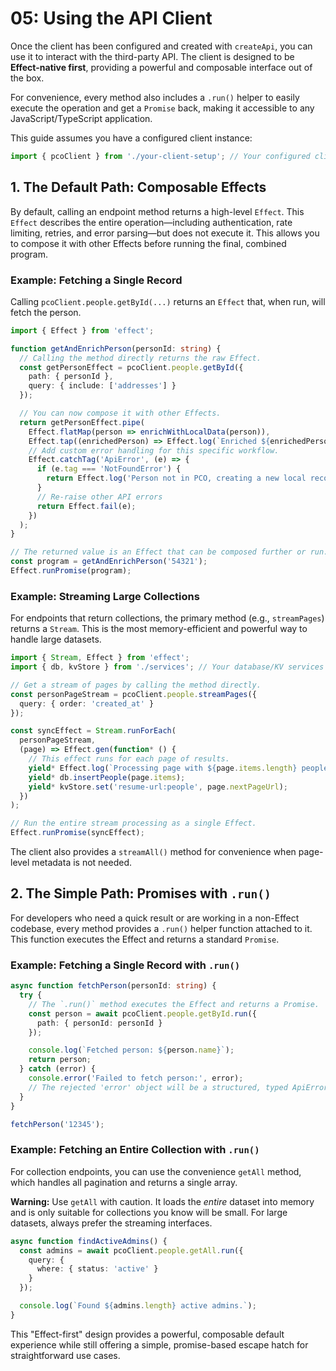 # 05: Using the API Client

Once the client has been configured and created with `createApi`, you can use it to interact with the third-party API. The client is designed to be **Effect-native first**, providing a powerful and composable interface out of the box.

For convenience, every method also includes a `.run()` helper to easily execute the operation and get a `Promise` back, making it accessible to any JavaScript/TypeScript application.

This guide assumes you have a configured client instance:
```typescript
import { pcoClient } from './your-client-setup'; // Your configured client instance
```

## 1. The Default Path: Composable Effects

By default, calling an endpoint method returns a high-level `Effect`. This `Effect` describes the entire operation—including authentication, rate limiting, retries, and error parsing—but does not execute it. This allows you to compose it with other Effects before running the final, combined program.

### Example: Fetching a Single Record

Calling `pcoClient.people.getById(...)` returns an `Effect` that, when run, will fetch the person.

```typescript
import { Effect } from 'effect';

function getAndEnrichPerson(personId: string) {
  // Calling the method directly returns the raw Effect.
  const getPersonEffect = pcoClient.people.getById({
    path: { personId },
    query: { include: ['addresses'] }
  });

  // You can now compose it with other Effects.
  return getPersonEffect.pipe(
    Effect.flatMap(person => enrichWithLocalData(person)),
    Effect.tap((enrichedPerson) => Effect.log(`Enriched ${enrichedPerson.name}`)),
    // Add custom error handling for this specific workflow.
    Effect.catchTag('ApiError', (e) => {
      if (e.tag === 'NotFoundError') {
        return Effect.log('Person not in PCO, creating a new local record.');
      }
      // Re-raise other API errors
      return Effect.fail(e);
    })
  );
}

// The returned value is an Effect that can be composed further or run.
const program = getAndEnrichPerson('54321');
Effect.runPromise(program);
```

### Example: Streaming Large Collections

For endpoints that return collections, the primary method (e.g., `streamPages`) returns a `Stream`. This is the most memory-efficient and powerful way to handle large datasets.

```typescript
import { Stream, Effect } from 'effect';
import { db, kvStore } from './services'; // Your database/KV services

// Get a stream of pages by calling the method directly.
const personPageStream = pcoClient.people.streamPages({
  query: { order: 'created_at' }
});

const syncEffect = Stream.runForEach(
  personPageStream,
  (page) => Effect.gen(function* () {
    // This effect runs for each page of results.
    yield* Effect.log(`Processing page with ${page.items.length} people...`);
    yield* db.insertPeople(page.items);
    yield* kvStore.set('resume-url:people', page.nextPageUrl);
  })
);

// Run the entire stream processing as a single Effect.
Effect.runPromise(syncEffect);
```
The client also provides a `streamAll()` method for convenience when page-level metadata is not needed.

## 2. The Simple Path: Promises with `.run()`

For developers who need a quick result or are working in a non-Effect codebase, every method provides a `.run()` helper function attached to it. This function executes the Effect and returns a standard `Promise`.

### Example: Fetching a Single Record with `.run()`

```typescript
async function fetchPerson(personId: string) {
  try {
    // The `.run()` method executes the Effect and returns a Promise.
    const person = await pcoClient.people.getById.run({
      path: { personId: personId }
    });

    console.log(`Fetched person: ${person.name}`);
    return person;
  } catch (error) {
    console.error('Failed to fetch person:', error);
    // The rejected 'error' object will be a structured, typed ApiError.
  }
}

fetchPerson('12345');
```

### Example: Fetching an Entire Collection with `.run()`

For collection endpoints, you can use the convenience `getAll` method, which handles all pagination and returns a single array.

**Warning:** Use `getAll` with caution. It loads the *entire* dataset into memory and is only suitable for collections you know will be small. For large datasets, always prefer the streaming interfaces.

```typescript
async function findActiveAdmins() {
  const admins = await pcoClient.people.getAll.run({
    query: {
      where: { status: 'active' }
    }
  });

  console.log(`Found ${admins.length} active admins.`);
}
```

This "Effect-first" design provides a powerful, composable default experience while still offering a simple, promise-based escape hatch for straightforward use cases.